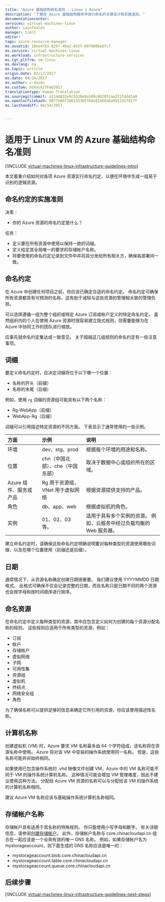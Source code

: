 ```yaml
---
title: "Azure 基础结构命名准则 - Linux | Azure"
description: "了解在 Azure 基础结构服务中进行命名的关键设计和实施准则。"
documentationcenter: 
services: virtual-machines-linux
author: iainfoulds
manager: timlt
editor: 
tags: azure-resource-manager
ms.assetid: 18ee4fb1-8297-49a1-8d3f-097880be67c7
ms.service: virtual-machines-linux
ms.workload: infrastructure-services
ms.tgt_pltfrm: vm-linux
ms.devlang: na
ms.topic: article
origin.date: 03/17/2017
ms.date: 04/24/2017
ms.author: v-dazen
ms.custom: H1Hack27Feb2017
translationtype: Human Translation
ms.sourcegitcommit: a114d832e9c5320e9a109c9020fcaa2f2fdd43a9
ms.openlocfilehash: 6077e86f3461333b5768e82408a0a9551d17d17f
ms.lasthandoff: 04/14/2017


---
```

# <a name="azure-infrastructure-naming-guidelines-for-linux-vms"></a>适用于 Linux VM 的 Azure 基础结构命名准则 

[!INCLUDE [virtual-machines-linux-infrastructure-guidelines-intro](../../../includes/virtual-machines-linux-infrastructure-guidelines-intro.md)]

本文着重介绍如何对各项 Azure 资源实行命名约定，以便在环境中生成一组易于识别的逻辑资源。

## <a name="implementation-guidelines-for-naming-conventions"></a>命名约定的实施准则
决策：

* 你的 Azure 资源的命名约定是什么？

任务：

* 定义要在所有资源中使用以保持一致的词缀。
* 定义给定其全局唯一的要求的存储帐户名称。
* 将要使用的命名约定记录到文件中并将其分发给所有相关方，确保各部署间一致。

## <a name="naming-conventions"></a>命名约定
在 Azure 中创建任何项目之前，你应该已确定合适的命名约定。 命名约定可确保所有资源都具有可预测的名称，这有助于减轻与这些资源的管理相关联的管理负担。

可以选择遵循一组为整个组织或特定 Azure 订阅或帐户定义的特定命名约定。 虽然组织内的个人在使用 Azure 资源时很容易建立隐式规则，但需要能够为在 Azure 中协同工作的团队进行缩放。

应事先就命名约定集达成一致意见。 关于超越这几组规则的命名约定有一些注意事项。

## <a name="affixes"></a>词缀
要定义命名约定时，应决定词缀将位于以下哪一个位置：

* 名称的开头（前缀）
* 名称的末尾（后缀）

例如，使用 `rg` 词缀的资源组可能具有以下两个名称：

* Rg-WebApp（前缀）
* WebApp-Rg（后缀）

词缀可以引用描述特定资源的不同方面。 下表显示了通常使用的一些示例。

| 方面 | 示例 | 说明 |
|:--- |:--- |:--- |
| 环境 |dev、stg、prod |根据每个环境的用途和名称。 |
| 位置 | chn（中国北部）、che（中国东部） | 取决于数据中心或组织所在的区域。 |
| Azure 组件、服务或产品 |Rg 用于资源组，VNet 用于虚拟网络 |根据资源提供支持的产品。 |
| 角色 |db、app、web |根据虚拟机的角色。 |
| 实例 |01、02、03 等。 |适用于具有多个实例的资源。 例如，云服务中经过负载均衡的 Web 服务器。 |

建立命名约定时，请确保这些命名约定明确说明要对每种类型的资源使用哪些词缀，以及在哪个位置使用（前缀还是后缀）。

## <a name="dates"></a>日期
通常情况下，从资源名称确定创建日期很重要。 我们建议使用 YYYYMMDD 日期格式。 此格式可确保不仅会记录完整的日期，而且名称只是日期不同的两个资源也会按字母和按时间顺序进行排序。

## <a name="naming-resources"></a>命名资源
在命名约定中定义每种类型的资源，其中应包含定义如何为创建的每个资源分配名称的规则。 这些规则应适用于所有类型的资源，例如：

* 订阅
* 帐户
* 存储帐户
* 虚拟网络
* 子网
* 可用性集
* 资源组
* 虚拟机
* 终结点
* 网络安全组
* 角色

为了确保名称可以提供足够的信息来确定它所引用的资源，你应该使用描述性名称。

## <a name="computer-names"></a>计算机名称
创建虚拟机 (VM) 时，Azure 要求 VM 名称最多由 64 个字符组成，该名称将在资源名称中使用。 Azure 将对该 VM 中安装的操作系统使用同一名称。 但是，这些名称可能并非始终相同。

如果使用已包含操作系统的 .vhd 映像文件创建 VM，Azure 中的 VM 名称可能不同于 VM 的操作系统计算机名称。 这种情况可能会增加 VM 管理难度，因此不建议使用这种方法。 分配给 Azure VM 资源的名称可以与分配给该 VM 的操作系统的计算机名称相同。

建议 Azure VM 名称应该与基础操作系统计算机名称相同。

## <a name="storage-account-names"></a>存储帐户名称
存储帐户具有适用于其名称的特殊规则。 你只能使用小写字母和数字。 有关详细信息，请参阅[创建存储帐户](../../storage/storage-create-storage-account.md#create-a-storage-account)。 此外，存储帐户名称与 core.chinacloudapi.cn 组合在一起应该是一个全局有效的唯一 DNS 名称。 例如，如果存储帐户名为 mystorageaccount，则下面生成的 DNS 名称应该是唯一的：

* mystorageaccount.blob.core.chinacloudapi.cn
* mystorageaccount.table.core.chinacloudapi.cn
* mystorageaccount.queue.core.chinacloudapi.cn

## <a name="next-steps"></a> 后续步骤
[!INCLUDE [virtual-machines-linux-infrastructure-guidelines-next-steps](../../../includes/virtual-machines-linux-infrastructure-guidelines-next-steps.md)]
